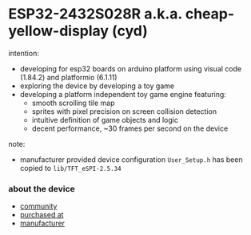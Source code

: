 # ESP32-2432S028R a.k.a. cheap-yellow-display (cyd)

intention:
* developing for esp32 boards on arduino platform using visual code (1.84.2) and platformio (6.1.11)
* exploring the device by developing a toy game
* developing a platform independent toy game engine featuring:
  - smooth scrolling tile map
  - sprites with pixel precision on screen collision detection
  - intuitive definition of game objects and logic
  - decent performance, ~30 frames per second on the device

note:
* manufacturer provided device configuration `User_Setup.h` has been copied to `lib/TFT_eSPI-2.5.34`

### about the device
* [community](https://github.com/witnessmenow/ESP32-Cheap-Yellow-Display)
* [purchased at](https://www.aliexpress.com/item/1005004502250619.html)
* [manufacturer](http://www.jczn1688.com/)
